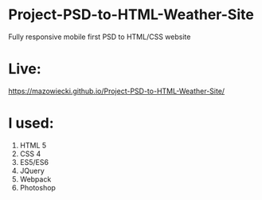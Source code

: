 # Project-PSD-to-HTML-Weather-Site
Fully responsive mobile first PSD to HTML/CSS website

# Live:
https://mazowiecki.github.io/Project-PSD-to-HTML-Weather-Site/


# I used:
1. HTML 5
2. CSS 4
3. ES5/ES6
4. JQuery
5. Webpack
6. Photoshop

